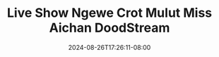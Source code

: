 --- 
title: "Live Show Ngewe Crot Mulut Miss Aichan  DoodStream"
description: "video bokeh Live Show Ngewe Crot Mulut Miss Aichan  DoodStream full full vidio new"
date: 2024-08-26T17:26:11-08:00
file_code: "rm68u72op0hy"
draft: false
cover: "mwnijhll5r123fe8.jpg"
tags: ["Live", "Show", "Ngewe", "Crot", "Mulut", "Miss", "Aichan", "DoodStream", "bokep-indo", "bokep-viral", "bokep-ig"]
length: 1340
fld_id: "1482834"
foldername: "Aichan"
categories: ["Aichan"]
views: 0
---